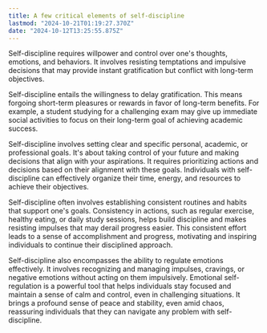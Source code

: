 ```yaml
---
title: A few critical elements of self-discipline
lastmod: "2024-10-21T01:19:27.370Z"
date: "2024-10-12T13:25:55.875Z"
---
```


Self-discipline requires willpower and control over one's thoughts, emotions, and behaviors. It involves resisting temptations and impulsive decisions that may provide instant gratification but conflict with long-term objectives.

Self-discipline entails the willingness to delay gratification. This means forgoing short-term pleasures or rewards in favor of long-term benefits. For example, a student studying for a challenging exam may give up immediate social activities to focus on their long-term goal of achieving academic success.

Self-discipline involves setting clear and specific personal, academic, or professional goals. It's about taking control of your future and making decisions that align with your aspirations. It requires prioritizing actions and decisions based on their alignment with these goals. Individuals with self-discipline can effectively organize their time, energy, and resources to achieve their objectives.

Self-discipline often involves establishing consistent routines and habits that support one's goals. Consistency in actions, such as regular exercise, healthy eating, or daily study sessions, helps build discipline and makes resisting impulses that may derail progress easier. This consistent effort leads to a sense of accomplishment and progress, motivating and inspiring individuals to continue their disciplined approach.

Self-discipline also encompasses the ability to regulate emotions effectively. It involves recognizing and managing impulses, cravings, or negative emotions without acting on them impulsively. Emotional self-regulation is a powerful tool that helps individuals stay focused and maintain a sense of calm and control, even in challenging situations. It brings a profound sense of peace and stability, even amid chaos, reassuring individuals that they can navigate any problem with self-discipline.
